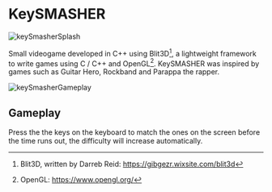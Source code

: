 #  KeySMASHER

![keySmasherSplash](https://github.com/MethodCa/KeySmasher/assets/15893276/dff78a3e-2369-48ae-b9d2-c25501d6780b)

Small videogame developed in C++ using Blit3D[^1], a lightweight framework to write games using C / C++ and OpenGL[^2]. KeySMASHER was inspired by games such as Guitar Hero, Rockband and Parappa the rapper.

![keySmasherGameplay](https://github.com/MethodCa/KeySmasher/assets/15893276/01205313-4db4-4437-86af-6131b23fc304)

## Gameplay

Press the the keys on the keyboard to match the ones on the screen before the time runs out, the difficulty will increase automatically.

[^1]: Blit3D, written by Darreb Reid: https://gibgezr.wixsite.com/blit3d
[^2]: OpenGL: https://www.opengl.org/




